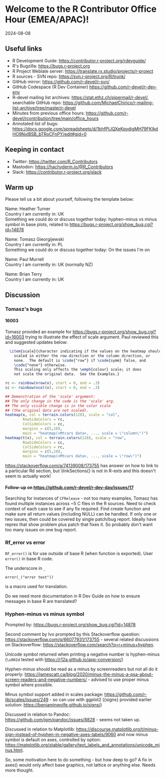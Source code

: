 # Welcome to the R Contributor Office Hour (EMEA/APAC)!
2024-08-08

## Useful links

 * R Development Guide: https://contributor.r-project.org/rdevguide/
 * R's Bugzilla: https://bugs.r-project.org
 * R Project Weblate server: https://translate.rx.studio/projects/r-project
 * R sources - SVN repo: https://svn.r-project.org/R/trunk/
 * GitHub mirror: https://github.com/r-devel/r-svn/
 * GitHub Codespace (R Dev Container) https://github.com/r-devel/r-dev-env
 * R-devel mailing list archives: https://stat.ethz.ch/pipermail/r-devel/, searchable GitHub repo: https://github.com/MichaelChirico/r-mailing-list-archive/tree/master/r-devel
 * Minutes from previous office hours: https://github.com/r-devel/rcontribution/tree/main/office_hours
 * Annotated list of bugs: https://docs.google.com/spreadsheets/d/1bhfPIJQXeKpydigMH79FKIkdHO9NxlBSB_bTRoCFnPY/edit#gid=0

## Keeping in contact

 * Twitter: https://twitter.com/R_Contributors
 * Mastodon: https://hachyderm.io/@R_Contributors
 * Slack: https://contributor.r-project.org/slack

## Warm up

Please tell us a bit about yourself, following the template below:

Name: Heather Turner  
Country I am currently in: UK  
Something we could do or discuss together today: hyphen-minus vs minus symbol in base plots, related to https://bugs.r-project.org/show_bug.cgi?id=14878

Name: Tomasz Gieorgijewski  
Country I am currently in: PL  
Something we could do or discuss together today: On the issues I'm on

Name: Paul Murrell  
Country I am currently in: UK (normally NZ)

Name: Brian Terry  
Country I am currently in: UK

## Discussion

### Tomasz's bugs

#### 16003

Tomasz provided an example for https://bugs.r-project.org/show_bug.cgi?id=16003 trying to illustrate the effect of scale argument. Paul reviewed this and suggested updates below:

```tex
  \item{scale}{character indicating if the values on the heatmap should be centered and
    scaled in either the row direction or the column direction, or
    none.  The default is \code{"row"} if \code{symm} false, and
    \code{"none"} otherwise.
    This scaling only affects the \emph{colour} scale; it does
    not scale the original data.  See the Examples.}
```

```r
rc <- rainbow(nrow(x), start = 0, end = .3)
cc <- rainbow(ncol(x), start = 0, end = .3)

## Demonstration of the 'scale' argument:
## The only change in the code is the 'scale' arg.
## The only visible change is in the color scale
## (the original data are not scaled).
heatmap(x, col = terrain.colors(128), scale = "col",
        RowSideColors = rc,
        ColSideColors = cc,
        margins = c(5,10),
        main = "heatmap(<Mtcars data>, ..., scale = \"column\")")
heatmap(t(x), col = terrain.colors(128), scale = "row",
        RowSideColors = cc,
        ColSideColors = rc,
        margins = c(5,10),
        main = "heatmap(<Mtcars data>, ..., scale = \"row\")")
```

https://stackoverflow.com/a/74139008/173755 has answer on how to link to a particular Rd section, but \linkSections{} is not in R-exts and this doesn't seem to actually work!

#### Follow-up on https://github.com/r-devel/r-dev-day/issues/17

Searching for instances of `CFRelease` - not too many examples, Tomasz has found multiple instances across ~5 C files in the R sources. Need to check context of each case to see if any fix required. Find create function and make sure all return values (including NULL) can be handled. If only one or two issues, then could be covered by single patch/bug report. Ideally have reprex that show problem plus patch that fixes it. So probably don't want too many issues on one bug report.

### Rf_error vs error

`RF_error()` is for use outside of base R (when function is exported). User `error()` in base R code.

The underscore in `_`

```
error(_("error text"))
```

is a macro used for translation.

Do we need more documentation in R Dev Guide on how to ensure messages in base R are translated?

### Hyphen-minus vs minus symbol

Prompted by: https://bugs.r-project.org/show_bug.cgi?id=14878

Second comment by Ivo prompted by this Stackoverflow question: https://stackoverflow.com/q/66077931/173755 - several related discussions on Stackoverflow: https://stackoverflow.com/search?q=r+minus+hyphen.

Unicode symbol returned when printing a negative number is hyphen-minus (`\u002d` tested with https://r12a.github.io/app-conversion/)

Hyphen-minus should be read as a minus by screenreaders but not all do it properly: https://jamescatt.ca/blog/2020/minus-the-minus-a-psa-about-screen-readers-and-negative-numbers/ - advised to use proper minus symbol where possible.

Minus symbol support added in scales package: https://github.com/r-lib/scales/issues/249 - so can use with ggplot2 ({signs} provided earlier solution: https://benjaminwolfe.github.io/signs/)

Discussed in relation to Pandoc: https://github.com/jgm/pandoc/issues/8828 - seems not taken up.

Discussed in relation to Matplotlib: https://discourse.matplotlib.org/t/minus-sign-instead-of-hyphen-in-negative-axes-labels/9060 and now minus symbol is default on axes, controlled by option: https://matplotlib.org/stable/gallery/text_labels_and_annotations/unicode_minus.html.

So, some motivation here to do something - but how deep to go? A fix in axes() would only affect base graphics, not lattice or anything else. Needs more thought.
